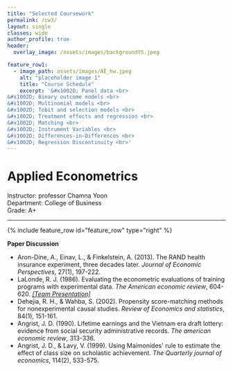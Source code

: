 ```yaml
---  
title: "Selected Coursework"
permalink: /cw3/
layout: single
classes: wide
author_profile: true
header:
  overlay_image: /assets/images/backgroundYS.jpeg

feature_row1:
  - image_path: assets/images/AE_hw.jpeg
    alt: "placeholder image 1"
    title: "Course Schedule"
    excerpt: '&#x1002D; Panel data <br> 
&#x1002D; Binary outcome models <br>
&#x1002D; Multinomial models <br>
&#x1002D; Tobit and selection models <br>
&#x1002D; Treatment effects and regression <br>
&#x1002D; Matching <br>
&#x1002D; Instrument Variables <br>
&#x1002D; Differences-in-Differences <br>
&#x1002D; Regression Discontinuity <br>' 
---
```

# Applied Econometrics
Instructor: professor Chamna Yoon <br>
Department: College of Business <br>
Grade: A+ 

---
{% include feature_row id="feature_row" type="right" %}
<!-- 
**Course Schedule**
- Panel data <br> 
- Binary outcome models <br>
- Multinomial models <br>
- Tobit and selection models <br>
- Treatment effects and regression <br>
- Matching <br>
- Instrument Variables <br>
- Differences-in-Differences <br>
- Regression Discontinuity <br> -->

**Paper Discussion**
- Aron-Dine, A., Einav, L., & Finkelstein, A. (2013). The RAND health insurance experiment, three decades later. *Journal of Economic Perspectives*, 27(1), 197-222.
- LaLonde, R. J. (1986). Evaluating the econometric evaluations of training programs with experimental data. *The American economic review*, 604-620. *[&#91;Team Presentation&#93;](https://soo-13.github.io/assets/pdf/AE_presentation.pdf)*
- Dehejia, R. H., & Wahba, S. (2002). Propensity score-matching methods for nonexperimental causal studies. *Review of Economics and statistics*, 84(1), 151-161.
- Angrist, J. D. (1990). Lifetime earnings and the Vietnam era draft lottery: evidence from social security administrative records. *The american economic review*, 313-336.
- Angrist, J. D., & Lavy, V. (1999). Using Maimonides' rule to estimate the effect of class size on scholastic achievement. *The Quarterly journal of economics*, 114(2), 533-575.
